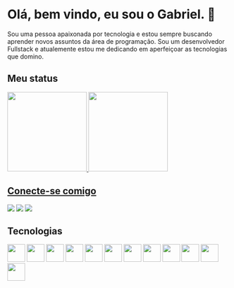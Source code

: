 
# Olá, bem vindo, eu sou o Gabriel. 👋

Sou uma pessoa apaixonada por tecnologia e estou sempre buscando aprender novos assuntos da área de programação. Sou um desenvolvedor Fullstack e atualemente estou me dedicando em aperfeiçoar as tecnologias que domino.

## Meu status

<div>
<a href="https://github.com/gsillva18">
<img loading="lazy" height="180em" src="https://github-readme-stats.vercel.app/api/top-langs/?username=gsillva18&layout=compact&langs_count=7&theme=dracula"/>
<img loading="lazy" height="180em" src="https://github-readme-stats.vercel.app/api?username=gsillva18&show_icons=true&theme=dracula&include_all_commits=true&count_private=true"/>
</div>

## Conecte-se comigo

<div>
    <a href="https://www.youtube.com/@josegabrieldasilvalima7344" target="_blank"><img loading="lazy" src="https://img.shields.io/badge/YouTube-FF0000?style=for-the-badge&logo=youtube&logoColor=white" target="_blank"></a>
    <a href="https://www.linkedin.com/in/josé-gabriel-da-silva-lima-6398a8213" target="_blank"><img loading="lazy" src="https://img.shields.io/badge/-LinkedIn-%230077B5?style=for-the-badge&logo=linkedin&logoColor=white" target="_blank"></a>   
    <a href = "mailto:josegabrielg831@gmail.com"><img loading="lazy" src="https://img.shields.io/badge/Gmail-D14836?style=for-the-badge&logo=gmail&logoColor=white" target="_blank"></a>
</div>

## Tecnologias

<div style="display: inline_block">
    <img loading="lazy" src="https://cdn.jsdelivr.net/gh/devicons/devicon/icons/java/java-original.svg" width="40" height="40"/>
    <img loading="lazy" src="https://cdn.jsdelivr.net/gh/devicons/devicon/icons/python/python-original.svg" width="40" height="40"/>
    <img loading="lazy" src="https://cdn.jsdelivr.net/gh/devicons/devicon/icons/javascript/javascript-original.svg" width="40" height="40"/>
    <img loading="lazy" src="https://cdn.jsdelivr.net/gh/devicons/devicon/icons/spring/spring-original-wordmark.svg" width="40" height="40">
    <img loading="lazy" src="https://cdn.jsdelivr.net/gh/devicons/devicon/icons/mysql/mysql-original-wordmark.svg" width="40" height="40">
    <img loading="lazy" src="https://cdn.jsdelivr.net/gh/devicons/devicon/icons/postgresql/postgresql-original.svg" width="40" height="40">
    <img loading="lazy" src="https://cdn.jsdelivr.net/gh/devicons/devicon/icons/git/git-original.svg" width="40" height="40">
    <img loading="lazy" src="https://cdn.jsdelivr.net/gh/devicons/devicon/icons/html5/html5-original.svg" width="40" height="40"/>
    <img loading="lazy" src="https://cdn.jsdelivr.net/gh/devicons/devicon/icons/css3/css3-original.svg" width="40" height="40"/>
    <img loading="lazy" src="https://cdn.jsdelivr.net/gh/devicons/devicon/icons/react/react-original.svg" width="40" height="40">
    <img loading="lazy" src="https://cdn.jsdelivr.net/gh/devicons/devicon/icons/materialui/materialui-original.svg" width="40" height="40">  
    <img loading="lazy" src="https://cdn.jsdelivr.net/gh/devicons/devicon/icons/bootstrap/bootstrap-original.svg" width="40" height="40">
    
</div>
